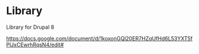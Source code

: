 # Library
Library for Drupal 8

https://docs.google.com/document/d/1koxonGQl20ER7HZqUfHd6L53YXT5fPlJxCEwrhRqsN4/edit#
